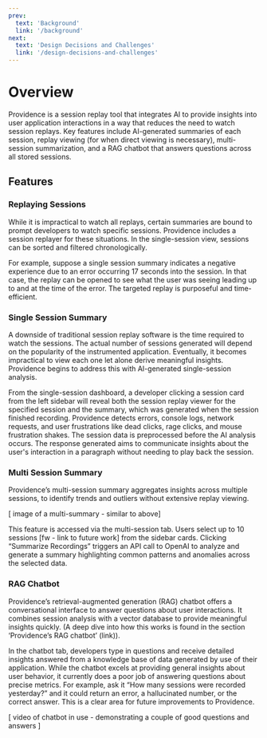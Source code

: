```yaml
---
prev: 
  text: 'Background'
  link: '/background'
next:
  text: 'Design Decisions and Challenges'
  link: '/design-decisions-and-challenges'
---
```



# Overview

Providence is a session replay tool that integrates AI to provide insights into user application interactions in a way that reduces the need to watch session replays. Key features include AI-generated summaries of each session, replay viewing (for when direct viewing is necessary), multi-session summarization, and a RAG chatbot that answers questions across all stored sessions.

## Features

### Replaying Sessions

While it is impractical to watch all replays, certain summaries are bound to prompt developers to watch specific sessions. Providence includes a session replayer for these situations. In the single-session view, sessions can be sorted and filtered chronologically.

For example, suppose a single session summary indicates a negative experience due to an error occurring 17 seconds into the session. In that case, the replay can be opened to see what the user was seeing leading up to and at the time of the error. The targeted replay is purposeful and time-efficient.

### Single Session Summary

A downside of traditional session replay software is the time required to watch the sessions. The actual number of sessions generated will depend on the popularity of the instrumented application. Eventually, it becomes impractical to view each one let alone derive meaningful insights. Providence begins to address this with AI-generated single-session analysis.

From the single-session dashboard, a developer clicking a session card from the left sidebar will reveal both the session replay viewer for the specified session and the summary, which was generated when the session finished recording. Providence detects errors, console logs, network requests, and user frustrations like dead clicks, rage clicks, and mouse frustration shakes. The session data is preprocessed before the AI analysis occurs. The response generated aims to communicate insights about the user's interaction in a paragraph without needing to play back the session.

### Multi Session Summary

Providence’s multi-session summary aggregates insights across multiple sessions, to identify trends and outliers without extensive replay viewing. 

[ image of a multi-summary - similar to above]

This feature is accessed via the multi-session tab. Users select up to 10 sessions [fw - link to future work] from the sidebar cards. Clicking “Summarize Recordings” triggers an API call to OpenAI to analyze and generate a summary highlighting common patterns and anomalies across the selected data.

### RAG Chatbot

Providence’s retrieval-augmented generation (RAG) chatbot offers a conversational interface to answer questions about user interactions. It combines session analysis with a vector database to provide meaningful insights quickly. (A deep dive into how this works is found in the section ‘Providence’s RAG chatbot’ (link)).

In the chatbot tab, developers type in questions and receive detailed insights answered from a knowledge base of data generated by use of their application. While the chatbot excels at providing general insights about user behavior, it currently does a poor job of answering questions about precise metrics. For example, ask it “How many sessions were recorded yesterday?” and it could return an error, a hallucinated number, or the correct answer. This is a clear area for future improvements to Providence.

[ video of chatbot in use - demonstrating a couple of good questions and answers ]

